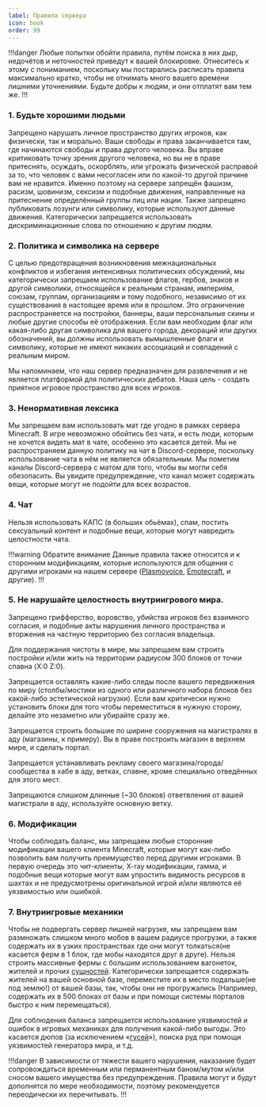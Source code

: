 ```yaml
---
label: Правила сервера
icon: book
order: 99
---
```

!!!danger
Любые попытки обойти правила, путём поиска в них дыр, недочётов и неточностей приведут к вашей блокировке. Отнеситесь к этому с пониманием, поскольку мы постарались расписать правила максимально кратко, чтобы не отнимать много вашего времени лишними уточнениями. Будьте добры к людям, и они отплатят вам тем же.
!!!

### 1. Будьте хорошими людьми
Запрещено нарушать личное пространство других игроков, как физически, так и морально. Ваши свободы и права заканчивается там, где начинаются свободы и права другого человека. Вы вправе критиковать точку зрения другого человека, но вы не в праве притеснять, осуждать, оскорблять, или угрожать физической расправой за то, что человек с вами несогласен или по какой-то другой причине вам не нравится. Именно поэтому на сервере запрещён фашизм, расизм, шовинизм, сексизм и подобные движения, направленные на притеснение определённый группы лиц или нации. Также запрещено публиковать лозунги или символику, которые используют данные движения. Категорически запрещается использовать дискриминационные слова по отношению к другим людям.

### 2. Политика и символика на сервере
С целью предотвращения возникновения межнациональных конфликтов и избегания интенсивных политических обсуждений, мы категорически запрещаем использование флагов, гербов, знаков и другой символики, относящейся к реальным странам, империям, союзам, группам, организациям и тому подобного, независимо от их существования в настоящее время или в прошлом. Это ограничение распространяется на постройки, баннеры, ваши персональные скины и любые другие способы её отображения. Если вам необходим флаг или какая-либо другая символика для вашего города, декораций или других обозначений, вы должны использовать вымышленные флаги и символику, которые не имеют никаких ассоциаций и совпадений с реальным миром.

Мы напоминаем, что наш сервер предназначен для развлечения и не является платформой для политических дебатов. Наша цель - создать приятное игровое пространство для всех игроков.

### 3. Ненормативная лексика
Мы запрещаем вам использовать мат где угодно в рамках сервера Minecraft. В игре невозможно обойтись без чата, и есть люди, которым не хочется видеть мат в чате, особенно это касается детей. Мы не распространяем данную политику на чат в Discord-сервере, поскольку использование чата в нём не является обязательным. Мы пометим каналы Discord-сервера с матом для того, чтобы вы могли себя обезопасить. Вы увидите предупреждение, что канал может содержать вещи, которые могут не подойти для всех возрастов.

### 4. Чат
Нельзя использовать КАПС (в больших обьёмах), спам, постить сексуальный контент и подобные вещи, которые могут навредить целостности чата.

!!!warning Обратите внимание
Данные правила также относится и к сторонним модификациям, которые используются для общения с другими игроками на нашем сервере ([Plasmovoice](https://modrinth.com/plugin/plasmo-voice/versions), [Emotecraft](https://modrinth.com/mod/emotecraft/versions), и другие).
!!!

### 5. Не нарушайте целостность внутриигрового мира.
Запрещено грифферство, воровство, убийства игроков без взаимного согласия, и подобные акты нарушения личного пространства и вторжения на частную территорию без согласия владельца.

Для поддержания чистоты в мире, мы запрещаем вам строить постройки и/или жить на территории радиусом 300 блоков от точки спавна (X:0 Z:0).

Запрещается оставлять какие-либо следы после вашего передвижения по миру (столбы/мостики из одного или различного набора блоков без какой-либо эстетической нагрузки). Если вам критически нужно установить блоки для того чтобы переместиться в нужную сторону, делайте это незаметно или убирайте сразу же.

Запрещается строить большие по ширине сооружения на магистралях в аду (магазины, к примеру). Вы в праве построить магазин в верхнем мире, и сделать портал.

Запрещается устанавливать рекламу своего магазина/города/сообщества в хабе в аду, ветках, спавне, кроме специально отведённых для этого мест.

Запрещаются слишком длинные (~30 блоков) ответвления от вашей магистрали в аду, используйте основную ветку.

### 6. Модификации
Чтобы соблюдать баланс, мы запрещаем любые сторонние модификации вашего клиента Minecraft, которые могут как-либо позволить вам получить преимущество перед другими игроками. В первую очередь это чит-клиенты, X-ray модификации, гамма, и подобные вещи которые могут вам упростить видимость ресурсов в шахтах и не предусмотрены оригинальной игрой и/или являются её уязвимостью или ошибкой.

### 7. Внутриигровые механики
Чтобы не подвергать сервер лишней нагрузке, мы запрещаем вам размножать слишком много мобов в вашем радиусе прогрузки, а также содержать их в узких пространствах где они могут толкаться(не касается ферм в 1 блок, где мобы находятся друг в друге). Нельзя строить массивные фермы с большим использованием вагонеток, жителей и прочих 
[сущностей](https://minecraft.fandom.com/ru/wiki/%D0%A1%D1%83%D1%89%D0%BD%D0%BE%D1%81%D1%82%D0%B8 "Англ. entity. Кликни, чтобы перейти на вики!"). Категорически запрещается содержать жителей на вашей основной базе, переместите их в место подальше(не под землю!) от вашей базы, так, чтобы они не прогружались (Например, содержать их в 500 блоках от базы и при помощи системы порталов быстро к ним перемещаться).

Для соблюдения баланса запрещается использование уязвимостей и ошибок в игровых механиках для получения какой-либо выгоды. Это касается дюпов (за исключением «[гусей](https://www.youtube.com/watch?v=7u2VGFtzobM "Тнт-дюп. Чтобы увидеть пример, кликни!")»), поиска руд при помощи уязвимостей генератора мира, и т.д.


!!!danger
В зависимости от тяжести вашего нарушения, наказание будет сопровождаться временным или перманентным баном/мутом и/или сносом вашего имущества без предупреждения. Правила могут и будут дополнятся по мере необходимости, поэтому рекомендуется переодически их перечитывать.
!!!
